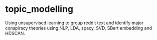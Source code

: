 # topic_modelling
Using unsupervised learning to group reddit text and identify major conspiracy theories using NLP, LDA, spacy, SVD, SBert embedding and HDSCAN.
